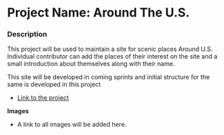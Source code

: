 # Project Name: Around The U.S.

### Description

This project will be used to maintain a site for scenic places Around U.S. Individual contributor can add the places of their interest on the site and a small introduction about themselves along with their name. 

This site will be developed in coming sprints and initial structure for the same is developed in this project

* [Link to the project](https://aasmi.github.io/web_project_4/src/index.html)

**Images**

* A link to all images will be added here.
